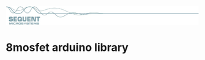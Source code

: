 [![8mosfet-rpi](../readmeres/sequent.jpg)](https://www.sequentmicrosystems.com)

# 8mosfet arduino library

